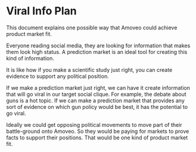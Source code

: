 Viral Info Plan
========

This document explains one possible way that Amoveo could achieve product market fit.


Everyone reading social media, they are looking for information that makes them look high status.
A prediction market is an ideal tool for creating this kind of information.

It is like how if you make a scientific study just right, you can create evidence to support any political position.

If we make a prediction market just right, we can have it create information that will go viral in our target social clique.
For example, the debate about guns is a hot topic.
If we can make a prediction market that provides any sort of evidence on which gun policy would be best, it has the potential to go viral.

Ideally we could get opposing political movements to move part of their battle-ground onto Amoveo. So they would be paying for markets to prove facts to support their positions.
That would be one kind of product market fit.
